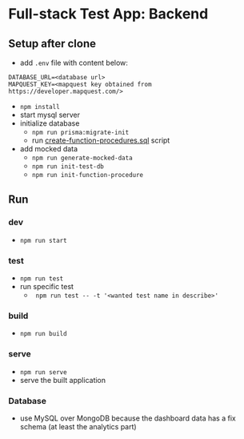 # Full-stack Test App: Backend

## Setup after clone

- add `.env` file with content below:

```
DATABASE_URL=<database url>
MAPQUEST_KEY=<mapquest key obtained from https://developer.mapquest.com/>
```

- `npm install`
- start mysql server
- initialize database
  - `npm run prisma:migrate-init`
  - run [create-function-procedures.sql](sql/create-function-procedures.sql) script
- add mocked data
  - `npm run generate-mocked-data`
  - `npm run init-test-db`
  - `npm run init-function-procedure`

## Run

### dev

- `npm run start`

### test

- `npm run test`
- run specific test
  - ` npm run test -- -t '<wanted test name in describe>'`

### build

- `npm run build`

### serve

- `npm run serve`
- serve the built application

### Database

- use MySQL over MongoDB because the dashboard data has a fix schema (at least the analytics part)
